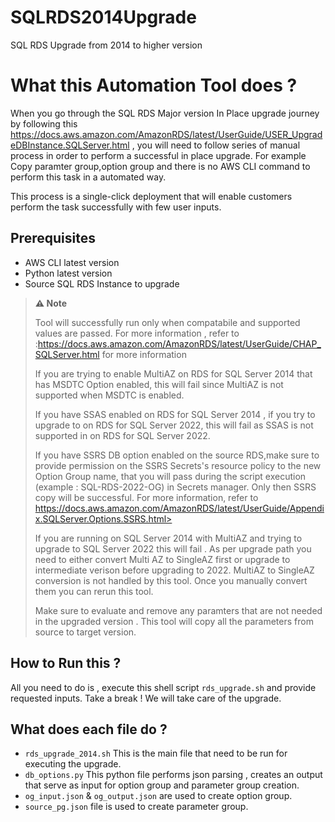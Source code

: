 # SQLRDS2014Upgrade
SQL RDS Upgrade from 2014 to higher version

# What this Automation Tool does  ?

When you go through the SQL RDS Major version In Place upgrade journey by following this https://docs.aws.amazon.com/AmazonRDS/latest/UserGuide/USER_UpgradeDBInstance.SQLServer.html , you will need to follow series of manual process in order to perform a successful in place upgrade. For example Copy paramter group,option group and there is no AWS CLI command to perform this task in a automated way.

This process is a single-click deployment that will enable customers perform the task successfully with few user inputs.

## Prerequisites
- AWS CLI latest version
- Python latest version
- Source SQL RDS Instance to upgrade


> **⚠️ Note**
>
>Tool will successfully run  only when compatabile and supported values are passed. For more information , refer to  :https://docs.aws.amazon.com/AmazonRDS/latest/UserGuide/CHAP_SQLServer.html for more information 
>
>If you are trying to enable MultiAZ on RDS for SQL Server 2014 that has MSDTC Option enabled, this will fail since MultiAZ is not supported when MSDTC is enabled.
>
>If you have SSAS enabled on RDS for SQL Server 2014 , if you try to upgrade to on RDS for SQL Server 2022, this will fail as SSAS is not supported in on RDS for SQL Server 2022.
>
>If you have SSRS DB option enabled on the source RDS,make sure to provide permission on the SSRS Secrets's resource policy to the new Option Group name, that you will pass during the script execution (example : SQL-RDS-2022-OG) in Secrets manager. Only then SSRS copy will be successful. For more information, refer to https://docs.aws.amazon.com/AmazonRDS/latest/UserGuide/Appendix.SQLServer.Options.SSRS.html>
>
>If you are running on SQL Server 2014 with MultiAZ  and trying to upgrade to SQL Server 2022 this will fail . As per upgrade path you need to either convert Multi AZ to SingleAZ first or upgrade to intermediate verison before upgrading to 2022. MultiAZ to SingleAZ conversion is not handled by this tool. Once you manually convert them you can rerun this tool.
>
>Make sure to evaluate and remove any paramters that are not needed in the upgraded version . This tool will copy all the parameters from source to target version.
>



## How to Run this ?

All you need to do is , execute this shell script `rds_upgrade.sh` and provide requested inputs. Take a break ! We will take care of the upgrade.

## What does each file do ?

- `rds_upgrade_2014.sh` This is the main file that need to be run for executing the upgrade. 
- `db_options.py` This python file performs json parsing , creates an output that serve as input for option group and parameter group creation. 
- `og_input.json` & `og_output.json` are used to create option group.
- `source_pg.json` file is used to create parameter group.
